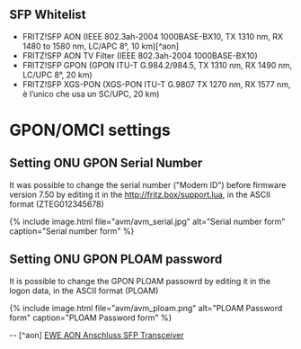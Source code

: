 ## SFP Whitelist

- FRITZ!SFP AON (IEEE 802.3ah-2004 1000BASE-BX10, TX 1310 nm, RX 1480 to 1580 nm, LC/APC 8°, 10 km)[^aon]
- FRITZ!SFP AON TV Filter (IEEE 802.3ah-2004 1000BASE-BX10)
- FRITZ!SFP GPON (GPON ITU-T G.984.2/984.5, TX 1310 nm, RX 1490 nm, LC/UPC 8°, 20 km)
- FRITZ!SFP XGS-PON (XGS-PON ITU-T G.9807 TX 1270 nm, RX 1577 nm, è l’unico che usa un SC/UPC, 20 km)


# GPON/OMCI settings

## Setting ONU GPON Serial Number

It was possible to change the serial number ("Modem ID") before firmware version 7.50 by editing it in the http://fritz.box/support.lua, in the ASCII format (ZTEG012345678)

{% include image.html file="avm/avm_serial.jpg"  alt="Serial number form" caption="Serial number form" %}


## Setting ONU GPON PLOAM password

It is possible to change the GPON PLOAM passowrd by editing it in the logon data, in the ASCII format (PLOAM)

{% include image.html file="avm/avm_ploam.png"  alt="PLOAM Password form" caption="PLOAM Password form" %}

--
[^aon] [EWE AON Anschluss SFP Transceiver](https://www.glasfaserforum.de/forum/thread/984-ewe-aon-anschluss-sfp-transceiver/)
